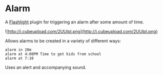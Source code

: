 # Alarm

A [Flashlight](http://flashlight.nateparrott.com/) plugin for triggering an alarm after some amount of time.

![http://i.cubeupload.com/2UUlpl.png](http://i.cubeupload.com/2UUlpl.png)

Allows alarms to be created in a variety of different ways:

    alarm in 20m
    alarm at 4:00PM Time to get kids from school
    alarm at 7:10

Uses an alert and accompanying sound.
